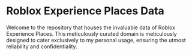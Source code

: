 # Roblox Experience Places Data
Welcome to the repository that houses the invaluable data of Roblox Experience Places. This meticulously curated domain is meticulously designed to cater exclusively to my personal usage, ensuring the utmost reliability and confidentiality.


